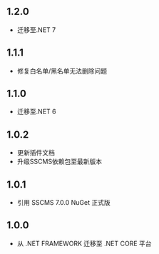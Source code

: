 ## 1.2.0
* 迁移至.NET 7

## 1.1.1
* 修复白名单/黑名单无法删除问题

## 1.1.0
* 迁移至.NET 6

## 1.0.2
* 更新插件文档
* 升级SSCMS依赖包至最新版本

## 1.0.1
* 引用 SSCMS 7.0.0 NuGet 正式版

## 1.0.0
* 从 .NET FRAMEWORK 迁移至 .NET CORE 平台